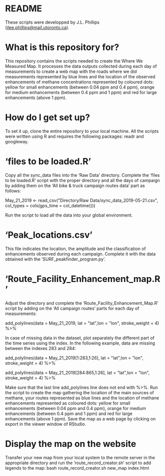 # README

These scripts were developped by J.L. Phillips (jlee.phillips@mail.utoronto.ca).

# What is this repository for?
This repository contains the scripts needed to create the Where We Measured Map. It processes the data outputs collected during each day of measurements to create a web map with the roads where we did measurements represented by blue lines and the location of the observed enhancements of methane concentrations represented by coloured dots: yellow for small enhancements (between 0.04 ppm and 0.4 ppm), orange for medium enhancements (between 0.4 ppm and 1 ppm) and red for large enhancements (above 1 ppm). 

# How do I get set up?  
To set it up, clone the entire repository to your local machine. All the scripts were written using R and requires the following packages: readr and googleway. 

# ‘files to be loaded.R’
Copy all the sync_data files into the ‘Raw Data’ directory. Complete the ‘files to be loaded.R’ script with the proper directory and all the days of campaign by adding them on the ‘All bike & truck campaign routes data’ part as follows:

May_21_2019 <- read_csv("Directory/Raw Data/sync_data_2019-05-21.csv", col_types = cols(gps_time = col_datetime()))

Run the script to load all the data into your global environment. 

# ‘Peak_locations.csv’
This file indicates the location, the amplitude and the classification of enhancements observed during each campaign. Complete it with the data obtained with the ‘SURF_peakfinder_program.py’. 

# ‘Route_Facility_Enhancement_map.R’
Adjust the directory and complete the ‘Route_Facility_Enhancement_Map.R’ script by adding on the ‘All campaign routes’ parts for each day of measurements:

add_polylines(data = May_21_2019, lat = "lat",lon = "lon", stroke_weight = 4) %>%

In case of missing data in the dataset, plot separately the different part of the time series using the index. In the following example, data are missing between the indexes 283 and 284:

add_polylines(data = May_21_2019[1:283,1:26], lat = "lat",lon = "lon", stroke_weight = 4) %>%

add_polylines(data = May_21_2019[284:865,1:26], lat = "lat",lon = "lon", stroke_weight = 4) %>%

Make sure that the last line add_polylines line does not end with %>%. 
Run the script to create the map gathering the location of the main sources of methane, your routes represented as blue lines and the location of methane enhancements represented as coloured dots: yellow for small enhancements (between 0.04 ppm and 0.4 ppm), orange for medium enhancements (between 0.4 ppm and 1 ppm) and red for large enhancements (above 1 ppm).
Save the map as a web page by clicking on export in the viewer window of RStudio. 

# Display the map on the website
Transfer your new map from your local system to the remote server in the appropriate directory and run the ‘route_record_creator.sh’ script to add legends to the map:
bash route_record_creator.sh new_map index.html

